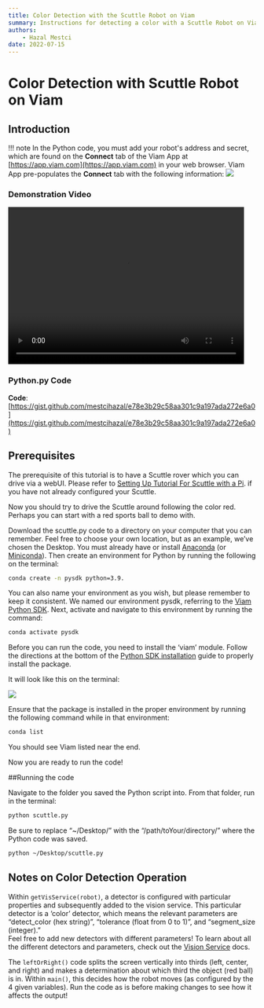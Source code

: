 ```yaml
---
title: Color Detection with the Scuttle Robot on Viam
summary: Instructions for detecting a color with a Scuttle Robot on Viam software.
authors:
    - Hazal Mestci
date: 2022-07-15 
---
```

# Color Detection with Scuttle Robot on Viam
## Introduction

!!! note
    ​​In the Python code, you must add your robot's address and secret, which are found on the **Connect** tab of the Viam App at [https://app.viam.com](https://app.viam.com) in your web browser. 
    Viam App pre-populates the **Connect** tab with the following information:
    <img src="../img/color-rdk-remote-cfg.png" />

### Demonstration Video
<video width="480" height="320" controls>
  <source src="../videos/ScuttleDemos_ColorDetection.mp4" type="video/mp4">
  Your browser does not support the video tag.
</video>

### Python.py Code 
**Code**: [https://gist.github.com/mestcihazal/e78e3b29c58aa301c9a197ada272e6a0](https://gist.github.com/mestcihazal/e78e3b29c58aa301c9a197ada272e6a0)

## Prerequisites
The prerequisite of this tutorial is to have a Scuttle rover which you can drive via a webUI. 
Please refer to [Setting Up Tutorial For Scuttle with a Pi](../tutorials/scuttlebot.md). if you have not already configured your Scuttle.

Now you should try to drive the Scuttle around following the color red. 
Perhaps you can start with a red sports ball to demo with.

Download the <file>scuttle.py</file> code to a directory on your computer that you can remember. 
Feel free to choose your own location, but as an example, we’ve chosen the Desktop. 
You must already have or install [Anaconda](https://www.anaconda.com) (or [Miniconda](https://docs.conda.io/en/latest/miniconda.html)). 
Then create an environment for Python by running the following on the terminal:
```bash
conda create -n pysdk python=3.9. 
```

You can also name your environment as you wish, but please remember to keep it consistent. 
We named our environment pysdk, referring to the [Viam Python SDK](https://python.viam.dev/). 
Next, activate and navigate to this environment by running the command: 
```bash
conda activate pysdk
```

Before you can run the code, you need to install the ‘viam’ module. 
Follow the directions at the bottom of the [Python SDK installation](https://github.com/viamrobotics/python-sdk#installation---pre-open-sourcing) guide to properly install the package. 

It will look like this on the terminal:

<img src="../img/color-det-terminal.png" />

Ensure that the package is installed in the proper environment by running the following command while in that environment:
```bash
conda list
```

You should see Viam listed near the end.

Now you are ready to run the code!

##Running the code

Navigate to the folder you saved the Python script into. From that folder, run in the terminal:
```bash
python scuttle.py
```
Be sure to replace “~/Desktop/” with the “/path/toYour/directory/” where the Python code was saved. 
```bash
python ~/Desktop/scuttle.py  
```

## Notes on Color Detection Operation

Within `getVisService(robot)`, a detector is configured with particular properties and subsequently added to the vision service. 
This particular detector is a ‘color’ detector, which means the relevant parameters are “detect_color (hex string)”, “tolerance (float from 0 to 1)”, and “segment_size (integer).”  
Feel free to add new detectors with different parameters! 
To learn about all the different detectors and parameters, check out the [Vision Service](../services/vision.md) docs. 

The `leftOrRight()` code splits the screen vertically into thirds (left, center, and right) and makes a determination about which third the object (red ball) is in. 
Within `main()`, this decides how the robot moves (as configured by the 4 given variables). 
Run the code as is before making changes to see how it affects the output!